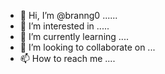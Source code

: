 - 👋 Hi, I’m @branng0 ......
- 👀 I’m interested in .....
- 🌱 I’m currently learning ....
- 💞️ I’m looking to collaborate on ...
- 📫 How to reach me ....

  
<!---
branng0/branng0 is a ✨ special ✨ repository because its `README.md` (this file) appears on your GitHub profile.
You can click the Preview link to take a look at your changes.
--->
